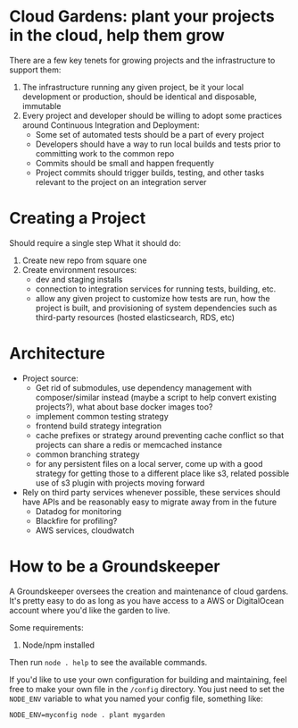 # Cloud Gardens: plant your projects in the cloud, help them grow

There are a few key tenets for growing projects and the infrastructure to support them:

1. The infrastructure running any given project, be it your local development or production, should be identical and disposable, immutable
2. Every project and developer should be willing to adopt some practices around Continuous Integration and Deployment:
    * Some set of automated tests should be a part of every project
    * Developers should have a way to run local builds and tests prior to committing work to the common repo
    * Commits should be small and happen frequently
    * Project commits should trigger builds, testing, and other tasks relevant to the project on an integration server

# Creating a Project

Should require a single step
What it should do:
1. Create new repo from square one
2. Create environment resources:
    - dev and staging installs
    - connection to integration services for running tests, building, etc.
    - allow any given project to customize how tests are run, how the project is built, and provisioning of system dependencies such as third-party resources (hosted elasticsearch, RDS, etc)

# Architecture

* Project source:
    * Get rid of submodules, use dependency management with composer/similar instead (maybe a script to help convert existing projects?), what about base docker images too?
    * implement common testing strategy
    * frontend build strategy integration
    * cache prefixes or strategy around preventing cache conflict so that projects can share a redis or memcached instance
    * common branching strategy
    * for any persistent files on a local server, come up with a good strategy for getting those to a different place like s3, related possible use of s3 plugin with projects moving forward
* Rely on third party services whenever possible, these services should have APIs and be reasonably easy to migrate away from in the future
    * Datadog for monitoring
    * Blackfire for profiling?
    * AWS services, cloudwatch

# How to be a Groundskeeper

A Groundskeeper oversees the creation and maintenance of cloud gardens.  It's pretty easy to do as long as you have access to a AWS or DigitalOcean account where you'd like the garden to live.

Some requirements:
1. Node/npm installed

Then run `node . help` to see the available commands.

If you'd like to use your own configuration for building and maintaining, feel free to make your own file in the `/config` directory.  You just need to set the `NODE_ENV` variable to what you named your config file, something like:

```
NODE_ENV=myconfig node . plant mygarden
```